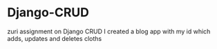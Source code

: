 # Django-CRUD
zuri assignment on Django CRUD
I created a blog app with my id which adds, updates and deletes cloths

